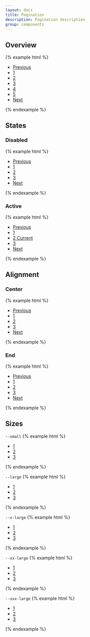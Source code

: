 ```yaml
---
layout: docs
title: Pagination
description: Pagination description
group: components
---
```


## Overview ##
{% example html %}
<nav aria-label="Pagination example">
   <ul class="env-pagination env-list env-list--horizontal">
      <li class="env-pagination__item"><a class="env-pagination__link" href="#">Previous</a></li>
      <li class="env-pagination__item"><a class="env-pagination__link" href="#">1</a></li>
      <li class="env-pagination__item"><a class="env-pagination__link" href="#">2</a></li>
      <li class="env-pagination__item"><a class="env-pagination__link" href="#">3</a></li>
      <li class="env-pagination__item"><a class="env-pagination__link" href="#">4</a></li>
      <li class="env-pagination__item"><a class="env-pagination__link" href="#">5</a></li>
      <li class="env-pagination__item"><a class="env-pagination__link" href="#">Next</a></li>
   </ul>
</nav>
{% endexample %}

## States ##
### Disabled ###
{% example html %}
<nav aria-label="Pagination example">
   <ul class="env-pagination env-list env-list--horizontal">
      <li class="env-pagination__item">
         <a class="env-pagination__link env-is-disabled" href="#" tabindex="-1">Previous</a>
      </li>
      <li class="env-pagination__item"><a class="env-pagination__link" href="#">1</a></li>
      <li class="env-pagination__item"><a class="env-pagination__link" href="#">2</a></li>
      <li class="env-pagination__item"><a class="env-pagination__link" href="#">3</a></li>
      <li class="env-pagination__item"><a class="env-pagination__link" href="#">Next</a></li>
   </ul>
</nav>
{% endexample %}

### Active ###
{% example html %}
<nav aria-label="Pagination example">
   <ul class="env-pagination env-list env-list--horizontal">
      <li class="env-pagination__item"><a class="env-pagination__link" href="#">Previous</a></li>
      <li class="env-pagination__item"><a class="env-pagination__link" href="#">1</a></li>
      <li class="env-pagination__item">
         <a class="env-pagination__link env-is-active" href="#">2 <span class="env-assistive-text">Current</span></a>
      </li>
      <li class="env-pagination__item"><a class="env-pagination__link" href="#">3</a></li>
      <li class="env-pagination__item"><a class="env-pagination__link" href="#">Next</a></li>
   </ul>
</nav>
{% endexample %}

## Alignment ##
### Center ###
{% example html %}
<nav aria-label="Pagination example">
   <ul class="env-pagination env-pagination--center env-list env-list--horizontal">
      <li class="env-pagination__item"><a class="env-pagination__link" href="#">Previous</a></li>
      <li class="env-pagination__item"><a class="env-pagination__link" href="#">1</a></li>
      <li class="env-pagination__item"><a class="env-pagination__link" href="#">2</a></li>
      <li class="env-pagination__item"><a class="env-pagination__link" href="#">3</a></li>
      <li class="env-pagination__item"><a class="env-pagination__link" href="#">Next</a></li>
   </ul>
</nav>
{% endexample %}

### End ###
{% example html %}
<nav aria-label="Pagination example">
   <ul class="env-pagination env-pagination--end env-list env-list--horizontal">
      <li class="env-pagination__item"><a class="env-pagination__link" href="#">Previous</a></li>
      <li class="env-pagination__item"><a class="env-pagination__link" href="#">1</a></li>
      <li class="env-pagination__item"><a class="env-pagination__link" href="#">2</a></li>
      <li class="env-pagination__item"><a class="env-pagination__link" href="#">3</a></li>
      <li class="env-pagination__item"><a class="env-pagination__link" href="#">Next</a></li>
   </ul>
</nav>
{% endexample %}

## Sizes ##
`--small`
{% example html %}
<nav aria-label="Pagination example">
   <ul class="env-pagination env-pagination--small env-list env-list--horizontal">
      <li class="env-pagination__item"><a class="env-pagination__link" href="#">1</a></li>
      <li class="env-pagination__item"><a class="env-pagination__link" href="#">2</a></li>
      <li class="env-pagination__item"><a class="env-pagination__link" href="#">3</a></li>
   </ul>
</nav>
{% endexample %}

`--large`
{% example html %}
<nav aria-label="Pagination example">
   <ul class="env-pagination env-pagination--large env-list env-list--horizontal">
      <li class="env-pagination__item"><a class="env-pagination__link" href="#">1</a></li>
      <li class="env-pagination__item"><a class="env-pagination__link" href="#">2</a></li>
      <li class="env-pagination__item"><a class="env-pagination__link" href="#">3</a></li>
   </ul>
</nav>
{% endexample %}

`--x-large`
{% example html %}
<nav aria-label="Pagination example">
   <ul class="env-pagination env-pagination--x-large env-list env-list--horizontal">
      <li class="env-pagination__item"><a class="env-pagination__link" href="#">1</a></li>
      <li class="env-pagination__item"><a class="env-pagination__link" href="#">2</a></li>
      <li class="env-pagination__item"><a class="env-pagination__link" href="#">3</a></li>
   </ul>
</nav>
{% endexample %}

`--xx-large`
{% example html %}
<nav aria-label="Pagination example">
   <ul class="env-pagination env-pagination--xx-large env-list env-list--horizontal">
      <li class="env-pagination__item"><a class="env-pagination__link" href="#">1</a></li>
      <li class="env-pagination__item"><a class="env-pagination__link" href="#">2</a></li>
      <li class="env-pagination__item"><a class="env-pagination__link" href="#">3</a></li>
   </ul>
</nav>
{% endexample %}

`--xxx-large`
{% example html %}
<nav aria-label="Pagination example">
   <ul class="env-pagination env-pagination--xxx-large env-list env-list--horizontal">
      <li class="env-pagination__item"><a class="env-pagination__link" href="#">1</a></li>
      <li class="env-pagination__item"><a class="env-pagination__link" href="#">2</a></li>
      <li class="env-pagination__item"><a class="env-pagination__link" href="#">3</a></li>
   </ul>
</nav>
{% endexample %}
 

